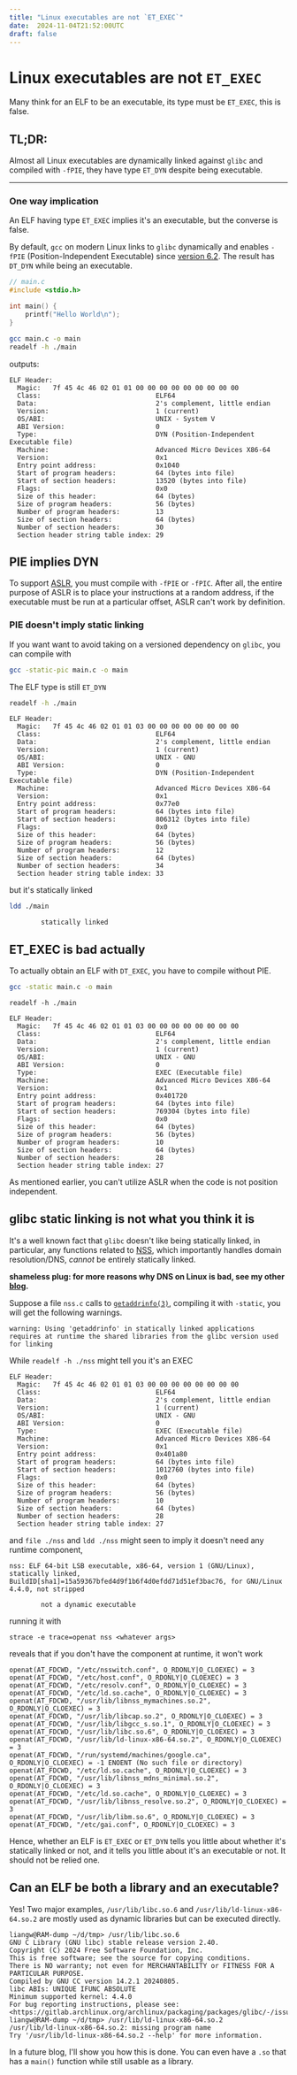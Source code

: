 ```yaml
---
title: "Linux executables are not `ET_EXEC`"
date:  2024-11-04T21:52:00UTC
draft: false
---
```


# Linux executables are not `ET_EXEC`
Many think for an ELF to be an executable, its type must be `ET_EXEC`, this is false.

## TL;DR:
Almost all Linux executables are dynamically linked against `glibc` and compiled with
`-fPIE`, they have type `ET_DYN` despite being executable.

---

### One way implication
An ELF having type `ET_EXEC` implies it's an executable, but the converse is false.

By default, `gcc` on modern Linux links to `glibc` dynamically and enables `-fPIE`
(Position-Independent Executable) since [version 6.2](https://gcc.gnu.org/gcc-6/changes.html). The
result has `DT_DYN` while being an executable.

```c
// main.c
#include <stdio.h>

int main() {
    printf("Hello World\n");
}
```

```bash
gcc main.c -o main
readelf -h ./main
```

outputs:
```
ELF Header:
  Magic:   7f 45 4c 46 02 01 01 00 00 00 00 00 00 00 00 00
  Class:                             ELF64
  Data:                              2's complement, little endian
  Version:                           1 (current)
  OS/ABI:                            UNIX - System V
  ABI Version:                       0
  Type:                              DYN (Position-Independent Executable file)
  Machine:                           Advanced Micro Devices X86-64
  Version:                           0x1
  Entry point address:               0x1040
  Start of program headers:          64 (bytes into file)
  Start of section headers:          13520 (bytes into file)
  Flags:                             0x0
  Size of this header:               64 (bytes)
  Size of program headers:           56 (bytes)
  Number of program headers:         13
  Size of section headers:           64 (bytes)
  Number of section headers:         30
  Section header string table index: 29
```

## PIE implies DYN
To support [ASLR](https://en.wikipedia.org/wiki/Address_space_layout_randomization), you must
compile with `-fPIE` or `-fPIC`. After all, the entire purpose of ASLR is to place your instructions
at a random address, if the executable must be run at a particular offset, ASLR can't work by
definition.

### PIE doesn't imply static linking
If you want want to avoid taking on a versioned dependency on `glibc`, you can compile with
```bash
gcc -static-pic main.c -o main
```

The ELF type is still `ET_DYN`
```bash
readelf -h ./main
```
```
ELF Header:
  Magic:   7f 45 4c 46 02 01 01 03 00 00 00 00 00 00 00 00
  Class:                             ELF64
  Data:                              2's complement, little endian
  Version:                           1 (current)
  OS/ABI:                            UNIX - GNU
  ABI Version:                       0
  Type:                              DYN (Position-Independent Executable file)
  Machine:                           Advanced Micro Devices X86-64
  Version:                           0x1
  Entry point address:               0x77e0
  Start of program headers:          64 (bytes into file)
  Start of section headers:          806312 (bytes into file)
  Flags:                             0x0
  Size of this header:               64 (bytes)
  Size of program headers:           56 (bytes)
  Number of program headers:         12
  Size of section headers:           64 (bytes)
  Number of section headers:         34
  Section header string table index: 33
```
but it's statically linked

```bash
ldd ./main
```
```
        statically linked
```

## ET_EXEC is bad actually
To actually obtain an ELF with `DT_EXEC`, you have to compile without PIE.
```bash
gcc -static main.c -o main
```
```
readelf -h ./main
```

```
ELF Header:
  Magic:   7f 45 4c 46 02 01 01 03 00 00 00 00 00 00 00 00
  Class:                             ELF64
  Data:                              2's complement, little endian
  Version:                           1 (current)
  OS/ABI:                            UNIX - GNU
  ABI Version:                       0
  Type:                              EXEC (Executable file)
  Machine:                           Advanced Micro Devices X86-64
  Version:                           0x1
  Entry point address:               0x401720
  Start of program headers:          64 (bytes into file)
  Start of section headers:          769304 (bytes into file)
  Flags:                             0x0
  Size of this header:               64 (bytes)
  Size of program headers:           56 (bytes)
  Number of program headers:         10
  Size of section headers:           64 (bytes)
  Number of section headers:         28
  Section header string table index: 27
```
As mentioned earlier, you can't utilize ASLR when the code is not position independent.


## glibc static linking is not what you think it is
It's a well known fact that `glibc` doesn't like being statically linked, in particular, any
functions related to [NSS](https://en.wikipedia.org/wiki/Name_Service_Switch), which importantly
handles domain resolution/DNS, *cannot* be entirely statically linked.

**shameless plug: for more reasons why DNS on Linux is bad, see my other [blog](./modern-linux-dns-mess.md).**

Suppose a file `nss.c` calls to
[`getaddrinfo(3)`](https://www.man7.org/linux/man-pages/man3/getaddrinfo.3.html), compiling it with
`-static`, you will get the following warnings.

```
warning: Using 'getaddrinfo' in statically linked applications requires at runtime the shared libraries from the glibc version used for linking
```

While `readelf -h ./nss` might tell you it's an EXEC
```
ELF Header:
  Magic:   7f 45 4c 46 02 01 01 03 00 00 00 00 00 00 00 00
  Class:                             ELF64
  Data:                              2's complement, little endian
  Version:                           1 (current)
  OS/ABI:                            UNIX - GNU
  ABI Version:                       0
  Type:                              EXEC (Executable file)
  Machine:                           Advanced Micro Devices X86-64
  Version:                           0x1
  Entry point address:               0x401a80
  Start of program headers:          64 (bytes into file)
  Start of section headers:          1012760 (bytes into file)
  Flags:                             0x0
  Size of this header:               64 (bytes)
  Size of program headers:           56 (bytes)
  Number of program headers:         10
  Size of section headers:           64 (bytes)
  Number of section headers:         28
  Section header string table index: 27
```

and `file ./nss` and `ldd ./nss` might seen to imply it doesn't need any runtime component,
```
nss: ELF 64-bit LSB executable, x86-64, version 1 (GNU/Linux), statically linked, BuildID[sha1]=15a59367bfed4d9f1b6f4d0efdd71d51ef3bac76, for GNU/Linux 4.4.0, not stripped
```
```
        not a dynamic executable
```

running it with
```
strace -e trace=openat nss <whatever args>
```
reveals that if you don't have the component at runtime, it won't work

```
openat(AT_FDCWD, "/etc/nsswitch.conf", O_RDONLY|O_CLOEXEC) = 3
openat(AT_FDCWD, "/etc/host.conf", O_RDONLY|O_CLOEXEC) = 3
openat(AT_FDCWD, "/etc/resolv.conf", O_RDONLY|O_CLOEXEC) = 3
openat(AT_FDCWD, "/etc/ld.so.cache", O_RDONLY|O_CLOEXEC) = 3
openat(AT_FDCWD, "/usr/lib/libnss_mymachines.so.2", O_RDONLY|O_CLOEXEC) = 3
openat(AT_FDCWD, "/usr/lib/libcap.so.2", O_RDONLY|O_CLOEXEC) = 3
openat(AT_FDCWD, "/usr/lib/libgcc_s.so.1", O_RDONLY|O_CLOEXEC) = 3
openat(AT_FDCWD, "/usr/lib/libc.so.6", O_RDONLY|O_CLOEXEC) = 3
openat(AT_FDCWD, "/usr/lib/ld-linux-x86-64.so.2", O_RDONLY|O_CLOEXEC) = 3
openat(AT_FDCWD, "/run/systemd/machines/google.ca", O_RDONLY|O_CLOEXEC) = -1 ENOENT (No such file or directory)
openat(AT_FDCWD, "/etc/ld.so.cache", O_RDONLY|O_CLOEXEC) = 3
openat(AT_FDCWD, "/usr/lib/libnss_mdns_minimal.so.2", O_RDONLY|O_CLOEXEC) = 3
openat(AT_FDCWD, "/etc/ld.so.cache", O_RDONLY|O_CLOEXEC) = 3
openat(AT_FDCWD, "/usr/lib/libnss_resolve.so.2", O_RDONLY|O_CLOEXEC) = 3
openat(AT_FDCWD, "/usr/lib/libm.so.6", O_RDONLY|O_CLOEXEC) = 3
openat(AT_FDCWD, "/etc/gai.conf", O_RDONLY|O_CLOEXEC) = 3
```

Hence, whether an ELF is `ET_EXEC` or `ET_DYN` tells you little about whether it's statically linked
or not, and it tells you little about it's an executable or not. It should not be relied one.

## Can an ELF be both a library and an executable?
Yes! Two major examples, `/usr/lib/libc.so.6` and `/usr/lib/ld-linux-x86-64.so.2` are mostly used as
dynamic libraries but can be executed directly.

```
liangw@RAM-dump ~/d/tmp> /usr/lib/libc.so.6
GNU C Library (GNU libc) stable release version 2.40.
Copyright (C) 2024 Free Software Foundation, Inc.
This is free software; see the source for copying conditions.
There is NO warranty; not even for MERCHANTABILITY or FITNESS FOR A
PARTICULAR PURPOSE.
Compiled by GNU CC version 14.2.1 20240805.
libc ABIs: UNIQUE IFUNC ABSOLUTE
Minimum supported kernel: 4.4.0
For bug reporting instructions, please see:
<https://gitlab.archlinux.org/archlinux/packaging/packages/glibc/-/issues>.
liangw@RAM-dump ~/d/tmp> /usr/lib/ld-linux-x86-64.so.2
/usr/lib/ld-linux-x86-64.so.2: missing program name
Try '/usr/lib/ld-linux-x86-64.so.2 --help' for more information.
```

In a future blog, I'll show you how this is done. You can even have a `.so` that has a `main()`
function while still usable as a library.
<!--
vim: tw=100
-->
